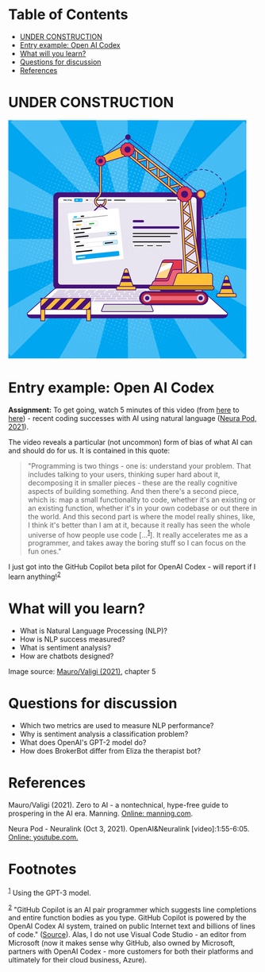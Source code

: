 
# Table of Contents

-   [UNDER CONSTRUCTION](#orgd39fd54)
-   [Entry example: Open AI Codex](#org78c3821)
-   [What will you learn?](#orgf0c3a7f)
-   [Questions for discussion](#org4a29084)
-   [References](#org9f340b0)



<a id="orgd39fd54"></a>

# UNDER CONSTRUCTION

![img](./img/underconstruction.gif)


<a id="org78c3821"></a>

# Entry example: Open AI Codex

**Assignment:** To get going, watch 5 minutes of this video (from [here](https://youtu.be/ISa10TrJK7w?t=115)
to [here](https://youtu.be/ISa10TrJK7w?t=367)) - recent coding successes with AI using natural language
([Neura Pod, 2021](#orgbfe8feb)).

The video reveals a particular (not uncommon) form of bias of what
AI can and should do for us. It is contained in this quote:

> "Programming is two things - one is: understand your problem. That
> includes talking to your users, thinking super hard about it,
> decomposing it in smaller pieces - these are the really cognitive
> aspects of building something. And then there's a second piece,
> which is: map a small functionality to code, whether it's an
> existing or an existing function, whether it's in your own codebase
> or out there in the world. And this second part is where the model
> really shines, like, I think it's better than I am at it, because it
> really has seen the whole universe of how people use code
> [&#x2026;<sup><a id="fnr.1" class="footref" href="#fn.1">1</a></sup>]. It really accelerates me as a programmer, and takes
> away the boring stuff so I can focus on the fun ones."

I just got into the GitHub Copilot beta pilot for OpenAI Codex -
will report if I learn anything!<sup><a id="fnr.2" class="footref" href="#fn.2">2</a></sup>


<a id="orgf0c3a7f"></a>

# What will you learn?

-   What is Natural Language Processing (NLP)?
-   How is NLP success measured?
-   What is sentiment analysis?
-   How are chatbots designed?

Image source: [Mauro/Valigi (2021)](#orgef8c6cb), chapter 5


<a id="org4a29084"></a>

# Questions for discussion

-   Which two metrics are used to measure NLP performance?
-   Why is sentiment analysis a classification problem?
-   What does OpenAI's GPT-2 model do?
-   How does BrokerBot differ from Eliza the therapist bot?


<a id="org9f340b0"></a>

# References

<a id="orgef8c6cb"></a> Mauro/Valigi (2021). Zero to AI - a nontechnical,
hype-free guide to prospering in the AI era. Manning. [Online:
manning.com](https://www.manning.com/books/zero-to-ai).

<a id="orgbfe8feb"></a> Neura Pod - Neuralink (Oct 3, 2021). OpenAI&Neuralink
[video]:1:55-6:05. [Online: youtube.com.](https://youtu.be/ISa10TrJK7w)


# Footnotes

<sup><a id="fn.1" href="#fnr.1">1</a></sup> Using the GPT-3 model.

<sup><a id="fn.2" href="#fnr.2">2</a></sup> "GitHub Copilot is an AI pair programmer which suggests line
completions and entire function bodies as you type. GitHub Copilot is
powered by the OpenAI Codex AI system, trained on public Internet text
and billions of lines of code." ([Source](https://marketplace.visualstudio.com/items?itemName=GitHub.copilot)). Alas, I do not use Visual
Code Studio - an editor from Microsoft (now it makes sense why GitHub,
also owned by Microsoft, partners with OpenAI Codex - more customers
for both their platforms and ultimately for their cloud business,
Azure).
